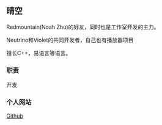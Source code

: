 ## 晴空

Redmountain(Noah Zhu)的好友，同时也是工作室开发的主力。

Neutrino和Violet的共同开发者，自己也有播放器项目

擅长C++，易语言等语言。

### 职责

开发

### 个人网站

[Github](https://github.com/QingKong-s)